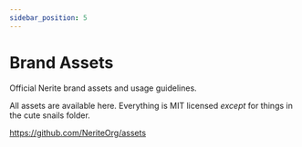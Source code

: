```yaml
---
sidebar_position: 5
---
```


# Brand Assets

Official Nerite brand assets and usage guidelines.

All assets are available here. Everything is MIT licensed *except* for things in the cute snails folder.

https://github.com/NeriteOrg/assets 